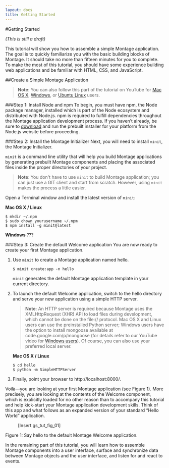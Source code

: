 ```yaml
---
layout: docs
title: Getting Started
---
```


#Getting Started

_(This is still a draft)_

This tutorial will show you how to assemble a simple Montage application. The goal is to quickly familiarize you with the basic building blocks of Montage. It should take no more than fifteen minutes for you to complete. To make the most of this tutorial, you should have some experience building web applications and be familiar with HTML, CSS, and JavaScript.

##Create a Simple Montage Application

>**Note**: You can also follow this part of the tutorial on YouTube for [Mac OS X](http://www.youtube.com/watch?v=JfT1ML200JI), [Windows](http://www.youtube.com/watch?v=HDOItFcfopY), or [Ubuntu Linux](http://www.youtube.com/watch?v=OcLN-zP3A00) users.

###Step 1: Install Node and npm
To begin, you must have npm, the Node package manager, installed which is part of the Node ecosystem and distributed with Node.js. npm is required to fulfill dependencies throughout the Montage application development process. If you haven’t already, be sure to [download](http://nodejs.org/download/) and run the prebuilt installer for your platform from the Node.js website before proceeding.

###Step 2: Install the Montage Initializer
Next, you will need to install `minit`, the Montage Initializer.

`minit` is a command line utility that will help you build Montage applications by generating prebuilt Montage components and placing the associated files inside the proper directories of your project. 

>**Note**: You don't have to use `minit` to build Montage application; you can just use a GIT client and start from scratch. However, using `minit` makes the process a little easier.

Open a Terminal window and install the latest version of `minit`:

**Mac OS X / Linux**

```
$ mkdir ~/.npm
$ sudo chown yourusername ~/.npm
$ npm install -g minit@latest
```

**Windows**
???

###Step 3: Create the default Welcome application
You are now ready to create your first Montage application. 

1. Use `minit` to create a Montage application named hello.

    ```
    $ minit create:app -n hello
    ```

    `minit` generates the default Montage application template in your current directory.

2. To launch the default Welcome application, switch to the hello directory and serve your new application using a simple HTTP server.

    >**Note**: An HTTP server is required because Montage uses the XMLHttpRequest (XHR) API to load files during development, which cannot be done on the file:// protocol. Mac OS X and Linux users can use the preinstalled Python server; Windows users have the option to install mongoose available at code.google.com/p/mongoose (for details refer to our YouTube video for [Windows users](http://www.youtube.com/watch?v=HDOItFcfopY)). Of course, you can also use your preferred local server.

    **Mac OS X / Linux**

    ```
    $ cd hello
    $ python -m SimpleHTTPServer
    ```

3. Finally, point your browser to http://localhost:8000/. 

Voilà—you are looking at your first Montage application (see Figure 1). More precisely, you are looking at the contents of the Welcome component, which is explicitly loaded for no other reason than to accompany this tutorial and help kick-start your Montage application development skills. Think of this app and what follows as an expanded version of your standard “Hello World” application.

<figure>
[Insert gs_tut_fig_01]
</figure>
<figcaption>Figure 1: Say hello to the default Montage Welcome application.</figcaption> 

In the remaining part of this tutorial, you will learn how to assemble Montage components into a user interface, surface and synchronize data between Montage objects and the user interface, and listen for and react to events.